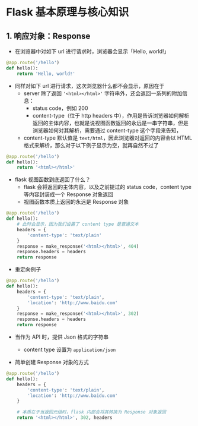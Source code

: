# Flask 基本原理与核心知识

## 1. 响应对象：Response

+ 在浏览器中对如下 url 进行请求时，浏览器会显示「Hello, world!」

```python
@app.route('/hello')
def hello():
    return 'Hello, world!'
```

+ 同样对如下 url 进行请求，这次浏览器什么都不会显示，原因在于
  + server 除了返回 `'<html></html>'` 字符串外，还会返回一系列的附加信息：
    + status code，例如 200
    + content-type（位于 http headers 中），作用是告诉浏览器如何解析返回的主体内容，也就是说视图函数返回的永远是一串字符串，但是浏览器如何对其解析，需要通过 content-type 这个字段来告知，
  + content-type 默认值是 `text/html`，因此浏览器对返回的内容会以 HTML 格式来解析，那么对于以下例子显示为空，就再自然不过了  

```python
@app.route('/hello')
def hello():
    return '<html></html>'
```

+ flask 视图函数到底返回了什么？
  + flask 会将返回的主体内容，以及之前提过的 status code，content type 等内容封装成一个 Response 对象返回
  + 视图函数本质上返回的永远是 Response 对象

```python
@app.route('/hello')
def hello():
    # 此时会显示，因为我们设置了 content type 是普通文本
    headers = {
        'content-type': 'text/plain'
    }
    response = make_response('<html></html>', 404)
    response.headers = headers
    return response
```

+ 重定向例子

```python
@app.route('/hello')
def hello():
    headers = {
        'content-type': 'text/plain',
        'location': 'http://www.baidu.com'
    }
    response = make_response('<html></html>', 302)
    response.headers = headers
    return response
```

+ 当作为 API 时，提供 Json 格式的字符串
  + content type 设置为 `application/json`

+ 简单创建 Response 对象的方式

```python
@app.route('/hello')
def hello():
    headers = {
        'content-type': 'text/plain',
        'location': 'http://www.baidu.com'
    }
    
    # 本质在于当返回元组时，flask 内部会将其转换为 Response 对象返回
    return '<html></html>', 302, headers
```


